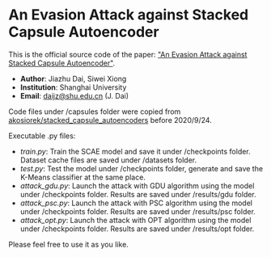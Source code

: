 # **An Evasion Attack against Stacked Capsule Autoencoder**

This is the official source code of the paper: ["An Evasion Attack against Stacked Capsule Autoencoder"](https://arxiv.org/abs/2010.07230).

* **Author**: Jiazhu Dai, Siwei Xiong
* **Institution**: Shanghai University
* **Email**: daijz@shu.edu.cn (J. Dai)

Code files under /capsules folder were copied from [akosiorek/stacked_capsule_autoencoders](https://github.com/akosiorek/stacked_capsule_autoencoders) before 2020/9/24.

Executable .py files:

* *train.py*: Train the SCAE model and save it under /checkpoints folder. Dataset cache files are saved under /datasets folder.
* *test.py*: Test the model under /checkpoints folder, generate and save the K-Means classifier at the same place.
* *attack_gdu.py*: Launch the attack with GDU algorithm using the model under /checkpoints folder. Results are saved under /results/gdu folder.
* *attack_psc.py*: Launch the attack with PSC algorithm using the model under /checkpoints folder. Results are saved under /results/psc folder.
* *attack_opt.py*: Launch the attack with OPT algorithm using the model under /checkpoints folder. Results are saved under /results/opt folder.

Please feel free to use it as you like.